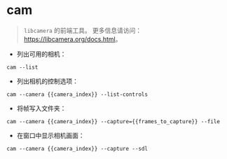 # cam

> `libcamera` 的前端工具。
> 更多信息请访问：<https://libcamera.org/docs.html>。

- 列出可用的相机：

`cam --list`

- 列出相机的控制选项：

`cam --camera {{camera_index}} --list-controls`

- 将帧写入文件夹：

`cam --camera {{camera_index}} --capture={{frames_to_capture}} --file`

- 在窗口中显示相机画面：

`cam --camera {{camera_index}} --capture --sdl`